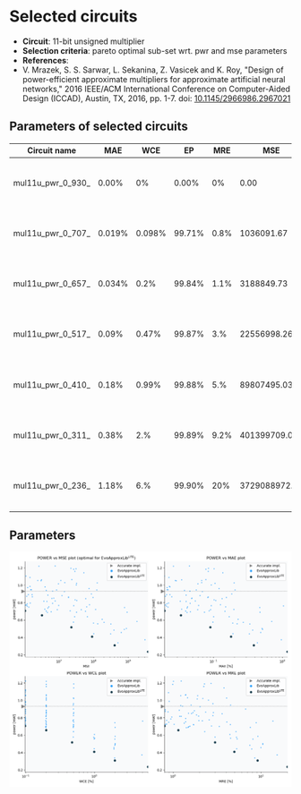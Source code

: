 
Selected circuits
===================
 - **Circuit**: 11-bit unsigned multiplier
 - **Selection criteria**: pareto optimal sub-set wrt. pwr and mse parameters
 - **References**: 
  - V. Mrazek, S. S. Sarwar, L. Sekanina, Z. Vasicek and K. Roy, "Design of power-efficient approximate multipliers for approximate artificial neural networks," 2016 IEEE/ACM International Conference on Computer-Aided Design (ICCAD), Austin, TX, 2016, pp. 1-7. doi: [10.1145/2966986.2967021](https://dx.doi.org/10.1145/2966986.2967021)


Parameters of selected circuits
----------------------------

| Circuit name | MAE | WCE | EP | MRE | MSE | Download |
| --- |  --- | --- | --- | --- | --- | --- | 
| mul11u_pwr_0_930_ | 0.00% | 0% | 0.00% | 0% | 0.00 |  [[Verilog generic](mul11u_pwr_0_930__gen.v)] [[Verilog PDK45](mul11u_pwr_0_930__pdk45.v)]  [[C](mul11u_pwr_0_930_.c)] |
| mul11u_pwr_0_707_ | 0.019% | 0.098% | 99.71% | 0.8% | 1036091.67 |  [[Verilog generic](mul11u_pwr_0_707__gen.v)] [[Verilog PDK45](mul11u_pwr_0_707__pdk45.v)]  [[C](mul11u_pwr_0_707_.c)] |
| mul11u_pwr_0_657_ | 0.034% | 0.2% | 99.84% | 1.1% | 3188849.73 |  [[Verilog generic](mul11u_pwr_0_657__gen.v)] [[Verilog PDK45](mul11u_pwr_0_657__pdk45.v)]  [[C](mul11u_pwr_0_657_.c)] |
| mul11u_pwr_0_517_ | 0.09% | 0.47% | 99.87% | 3.% | 22556998.26 |  [[Verilog generic](mul11u_pwr_0_517__gen.v)] [[Verilog PDK45](mul11u_pwr_0_517__pdk45.v)]  [[C](mul11u_pwr_0_517_.c)] |
| mul11u_pwr_0_410_ | 0.18% | 0.99% | 99.88% | 5.% | 89807495.03 |  [[Verilog generic](mul11u_pwr_0_410__gen.v)] [[Verilog PDK45](mul11u_pwr_0_410__pdk45.v)]  [[C](mul11u_pwr_0_410_.c)] |
| mul11u_pwr_0_311_ | 0.38% | 2.% | 99.89% | 9.2% | 401399709.04 |  [[Verilog generic](mul11u_pwr_0_311__gen.v)] [[Verilog PDK45](mul11u_pwr_0_311__pdk45.v)]  [[C](mul11u_pwr_0_311_.c)] |
| mul11u_pwr_0_236_ | 1.18% | 6.% | 99.90% | 20% | 3729088972.49 |  [[Verilog generic](mul11u_pwr_0_236__gen.v)] [[Verilog PDK45](mul11u_pwr_0_236__pdk45.v)]  [[C](mul11u_pwr_0_236_.c)] |
    
Parameters
--------------
![Parameters figure](fig.png)
             